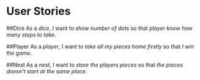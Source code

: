 # User Stories

##Dice
As a *dice*, I want to show *number of dots* so that *player know how many steps to take*.

##Player
As a *player*, I want to *take all my pieces home firstly* so that *I win the game*. 

##Nest
As a *nest*, I want to *store the players pieces* so that *the pieces doesn't start at the same place*.